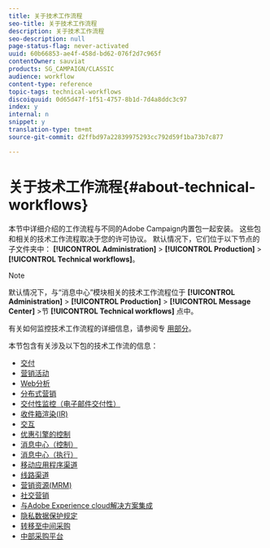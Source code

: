 ```yaml
---
title: 关于技术工作流程
seo-title: 关于技术工作流程
description: 关于技术工作流程
seo-description: null
page-status-flag: never-activated
uuid: 60b66853-ae4f-458d-bd62-076f2d7c965f
contentOwner: sauviat
products: SG_CAMPAIGN/CLASSIC
audience: workflow
content-type: reference
topic-tags: technical-workflows
discoiquuid: 0d65d47f-1f51-4757-8b1d-7d4a8ddc3c97
index: y
internal: n
snippet: y
translation-type: tm+mt
source-git-commit: d2ffbd97a22839975293cc792d59f1ba73b7c877

---
```



# 关于技术工作流程{#about-technical-workflows}

本节中详细介绍的工作流程与不同的Adobe Campaign内置包一起安装。 这些包和相关的技术工作流程取决于您的许可协议。 默认情况下，它们位于以下节点的子文件夹中： **[!UICONTROL Administration]** > **[!UICONTROL Production]** > **[!UICONTROL Technical workflows]**。

>[!NOTE]
>
>默认情况下，与“消息中心”模块相关的技术工作流程位于 **[!UICONTROL Administration]** > **[!UICONTROL Production]** > **[!UICONTROL Message Center]** >节 **[!UICONTROL Technical workflows]** 点中。

有关如何监控技术工作流程的详细信息，请参阅专 [用部分](../../workflow/using/monitoring-technical-workflows.md)。

本节包含有关涉及以下包的技术工作流的信息：

* [交付](../../workflow/using/deliveries.md)
* [营销活动](../../workflow/using/campaign.md)
* [Web分析](../../workflow/using/web-analytics.md)
* [分布式营销](../../workflow/using/distributed-marketing.md)
* [交付性监控（电子邮件交付性）](../../workflow/using/email-deliverability.md)
* [收件箱渲染(IR)](../../workflow/using/inbox-rendering.md)
* [交互](../../workflow/using/interaction.md)
* [优惠引擎的控制](../../workflow/using/control-of-offer-engine.md)
* [消息中心（控制）](../../workflow/using/message-center--control-.md)
* [消息中心（执行）](../../workflow/using/message-center--execution-.md)
* [移动应用程序渠道](../../workflow/using/mobile-app-channel.md)
* [线路渠道](../../workflow/using/line-channel.md)
* [营销资源(MRM)](../../workflow/using/marketing-resources--mrm-.md)
* [社交营销](../../workflow/using/social-marketing.md)
* [与Adobe Experience cloud解决方案集成](../../workflow/using/integrations-with-adobe-experience-cloud-solutions.md)
* [隐私数据保护规定](../../workflow/using/general-data-protection-regulation--gdpr-.md)
* [转移至中间采购](../../workflow/using/transfer-to-mid-sourcing.md)
* [中部采购平台](../../workflow/using/mid-sourcing-platform.md)
